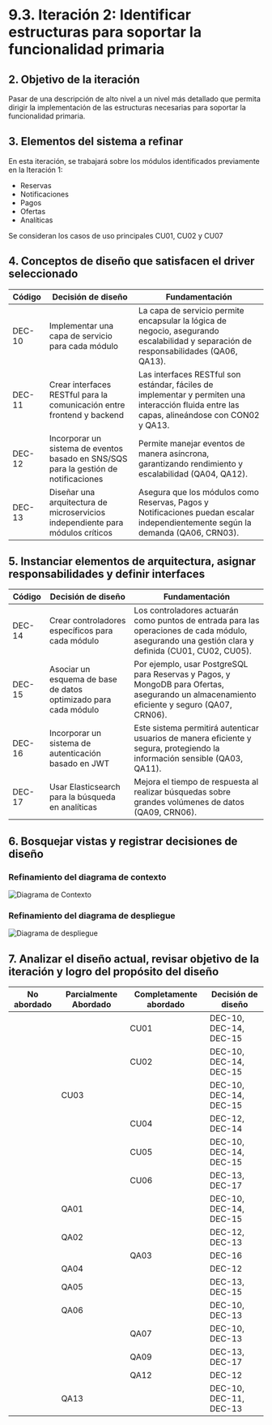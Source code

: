 # 9.3. Iteración 2: Identificar estructuras para soportar la funcionalidad primaria

## 2. Objetivo de la iteración
Pasar de una descripción de alto nivel a un nivel más detallado que permita dirigir la implementación de las estructuras necesarias para soportar la funcionalidad primaria.

## 3. Elementos del sistema a refinar
En esta iteración, se trabajará sobre los módulos identificados previamente en la Iteración 1:
- Reservas
- Notificaciones
- Pagos
- Ofertas
- Analíticas

Se consideran los casos de uso principales CU01, CU02 y CU07

## 4. Conceptos de diseño que satisfacen el driver seleccionado
|Código|	Decisión de diseño|	Fundamentación
| --- | --- | --- |
|DEC-10	|Implementar una capa de servicio para cada módulo	| La capa de servicio permite encapsular la lógica de negocio, asegurando escalabilidad y separación de responsabilidades (QA06, QA13).
|DEC-11	|Crear interfaces RESTful para la comunicación entre frontend y backend	| Las interfaces RESTful son estándar, fáciles de implementar y permiten una interacción fluida entre las capas, alineándose con CON02 y QA13.
|DEC-12|	Incorporar un sistema de eventos basado en SNS/SQS para la gestión de notificaciones	| Permite manejar eventos de manera asíncrona, garantizando rendimiento y escalabilidad (QA04, QA12).
|DEC-13|	Diseñar una arquitectura de microservicios independiente para módulos críticos	|Asegura que los módulos como Reservas, Pagos y Notificaciones puedan escalar independientemente según la demanda (QA06, CRN03).

## 5. Instanciar elementos de arquitectura, asignar responsabilidades y definir interfaces
| Código	| Decisión de diseño	| Fundamentación
| --- | --- | --- |
|DEC-14 |	Crear controladores específicos para cada módulo |	Los controladores actuarán como puntos de entrada para las operaciones de cada módulo, asegurando una gestión clara y definida (CU01, CU02, CU05).
|DEC-15|	Asociar un esquema de base de datos optimizado para cada módulo	| Por ejemplo, usar PostgreSQL para Reservas y Pagos, y MongoDB para Ofertas, asegurando un almacenamiento eficiente y seguro (QA07, CRN06).
|DEC-16	|Incorporar un sistema de autenticación basado en JWT	| Este sistema permitirá autenticar usuarios de manera eficiente y segura, protegiendo la información sensible (QA03, QA11).
|DEC-17|Usar Elasticsearch para la búsqueda en analíticas	| Mejora el tiempo de respuesta al realizar búsquedas sobre grandes volúmenes de datos (QA09, CRN06).

## 6. Bosquejar vistas y registrar decisiones de diseño
### Refinamiento del diagrama de contexto
![Diagrama de Contexto](./DiagramaDeContexto-Contenedor2.png)

### Refinamiento del diagrama de despliegue
![Diagrama de despliegue](./DiagramaDeDespliegue2.png)

## 7. Analizar el diseño actual, revisar objetivo de la iteración y logro del propósito del diseño
|No abordado|	Parcialmente Abordado|	Completamente abordado	|Decisión de diseño
| --- | --- | --- | --- |
|||CU01	|DEC-10, DEC-14, DEC-15|
|||CU02	|DEC-10, DEC-14, DEC-15
||CU03||	DEC-10, DEC-14, DEC-15
|||CU04	|DEC-12, DEC-14
|||CU05	|DEC-10, DEC-14, DEC-15
|||CU06|DEC-13, DEC-17
||QA01	||	DEC-10, DEC-14, DEC-15
||QA02	||	DEC-12, DEC-13
|||QA03	|DEC-16
||QA04	||	DEC-12
||QA05	||	DEC-13, DEC-15
||QA06	||	DEC-10, DEC-13
|||QA07	| DEC-10, DEC-13
|||QA09	| DEC-13, DEC-17
|||QA12	| DEC-12
||QA13	||	DEC-10, DEC-11, DEC-13